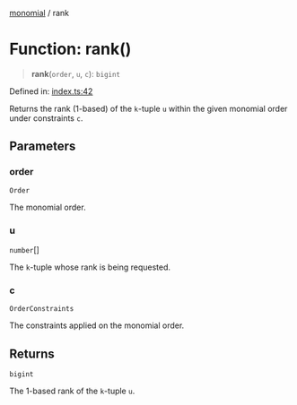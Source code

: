 [monomial](../wiki/globals) / rank

# Function: rank()

> **rank**(`order`, `u`, `c`): `bigint`

Defined in: [index.ts:42](https://github.com/jmalena/monomial/blob/edfd1be5dabff441cdca5c794832580f122d1d43/src/index.ts#L42)

Returns the rank (1-based) of the `k`-tuple `u` within the given monomial order under constraints `c`.

## Parameters

### order

`Order`

The monomial order.

### u

`number`[]

The `k`-tuple whose rank is being requested.

### c

`OrderConstraints`

The constraints applied on the monomial order.

## Returns

`bigint`

The 1-based rank of the `k`-tuple `u`.
